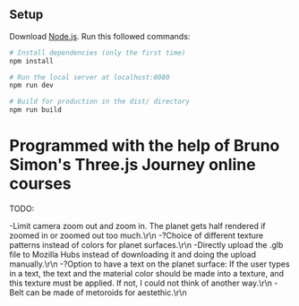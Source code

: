 ## Setup
Download [Node.js](https://nodejs.org/en/download/).
Run this followed commands:

``` bash
# Install dependencies (only the first time)
npm install

# Run the local server at localhost:8080
npm run dev

# Build for production in the dist/ directory
npm run build
```
# Programmed with the help of Bruno Simon's Three.js Journey online courses

TODO:

-Limit camera zoom out and zoom in. The planet gets half rendered if zoomed in or zoomed out too much.\r\n
-?Choice of different texture patterns instead of colors for planet surfaces.\r\n
-Directly upload the .glb file to Mozilla Hubs instead of downloading it and doing the upload manually.\r\n
-?Option to have a text on the planet surface: If the user types in a text, the text and the material color should be made into a texture, and this texture must be applied. If not, I could not think of another way.\r\n
-Belt can be made of metoroids for aestethic.\r\n